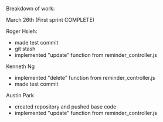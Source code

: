 Breakdown of work:

March 26th (First sprint COMPLETE)

Roger Hsieh:
- made test commit
- git stash
- implemented "update" function from reminder_controller.js

Kenneth Ng
- implemented "delete" function from reminder_controller.js
- made test commit

Austin Park
- created repository and pushed base code
- implemented "update" function from reminder_controller.js